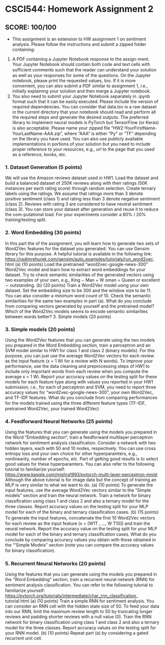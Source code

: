 # CSCI544: Homework Assignment 2
## SCORE: 100/100

- This assignment is an extension to HW assignment 1 on sentiment analysis. Please follow the instructions and submit a zipped folder containing:
1. A PDF containing a Jupyter Notebook response to the assign-ment. Your Jupyter Notebook should contain both code and text cells with suﬃcient comments such that the reader can understand your solution as well as your responses for some of the questions. On the Jupyter notebook, please print the requested values, too. If it is more convenient, you can also submit a PDF similar to assignment 1, i.e., initially explaining your solution and then merge a Jupyter notebook.
2. You also need to submit your Jupyter Notebook separately in .ipynb format such that it can be easily executed. Please include the version of required dependencies. You can consider that data.tsv is a raw dataset in the current directory that your notebook should read and perform all the required steps and generate the desired outputs.
The preferred library to implement neural models is PyTorch but TensorFlow (or Keras) is also acceptable. Please name your zipped ﬁle “HW2-YourFirstName-YourLastName-AAA.zip”, where “AAA” is either “Py” or “TF” depending on the library you have used. You can also use publicly available implementations in portions of your solution but you need to include proper reference to your resources, e.g., url to the page that you used as a reference, books, etc.

### 1. Dataset Generation (5 points)
We will use the Amazon reviews dataset used in HW1. Load the dataset and build a balanced dataset of 250K reviews along with their ratings (50K instances per each rating score) through random selection. Create ternary labels using the ratings. We assume that ratings more than 3 denote positive sentiment (class 1) and rating less than 3 denote negative sentiment (class 2). Reviews with rating 3 are considered to have neutral sentiment (class 3). You can store your dataset after generation and reuse it to reduce the com-putational load. For your experiments consider a 80% / 20% training/testing split.


### 2. Word Embedding (30 points)
In this part the of the assignment, you will learn how to generate two sets of Word2Vec features for the dataset you generated. You can use Gensim library for this purpose. A helpful tutorial is available in the following link: https://radimrehurek.com/gensim/auto_examples/tutorials/run_word2vec. html
(a) (10 points)
Load the pretrained “word2vec-google-news-300” Word2Vec model and learn how to extract word embeddings for your dataset. Try to check semantic similarities of the generated vectors using two examples of your own, e.g., King − Man + W oman = Queen or excellent ∼ outstanding.
(b) (20 points)
Train a Word2Vec model using your own dataset. Set the embedding size to be 300 and the window size to be 11. You can also consider a minimum word count of 10. Check the semantic similarities for the same two examples in part (a). What do you conclude from comparing vectors generated by yourself and the pretrained model? Which of the Word2Vec models seems to encode semantic similarities between words better?
3. Simple models (20 points)


### 3. Simple models (20 points)
Using the Word2Vec features that you can generate using the two models you prepared in the Word Embedding section, train a perceptron and an SVM model similar to HW1 for class 1 and class 2 (binary models). For this purpose, you can just use the average Word2Vec vectors for each review as the input feature (x = 1 Wi for a review with N words). To improve your performance, use the data cleaning and preprocessing steps of HW1 to include only important words from each review when you compute the average x = 1 Wi. Report your accuracy values on the testing split for these models for each feature type along with values you reported in your HW1 submission, i.e., for each of perceptron and SVM, you need to report three accuracy values for “word2vec-google-news-300”, your own Word2Vec, and TF-IDF features.
What do you conclude from comparing performances for the models trained using the three diﬀerent feature types (TF-IDF, pretrained Word2Vec, your trained Word2Vec)


### 4. Feedforward Neural Networks (25 points)
Using the features that you can generate using the models you prepared in the Word “Embedding section”, train a feedforward multilayer perceptron network for sentiment analysis classiﬁcation. Consider a network with two hidden layers, each with 50 and 10 nodes, respectively. You can use cross entropy loss and your own choice for other hyperparamters, e.g., nonlinearity, number of epochs, etc. Part of getting good results is to select good values for these hyperparamters. You can also refer to the following tutorial to familiarize yourself: https://www.kaggle.com/mishra1993/pytorch-multi-layer-perceptron-mnist Although the above tutorial is for image data but the concept of training an MLP is very similar to what we want to do.
(a) (10 points)
To generate the input features, use the average Word2Vec vectors similar to the “Simple models” section and train the neural network. Train a network for binary classiﬁcation using class 1 and class 2 and also a ternary model for the three classes. Report accuracy values on the testing split for your MLP model for each of the binary and ternary classiﬁcation cases.
(b) (15 points)
To generate the input features, concatenate the ﬁrst 10 Word2Vec vectors for each review as the input feature (x = [W1T , ..., W T10]) and train the neural network. Report the accuracy value on the testing split for your MLP model for each of the binary and ternary classiﬁcation cases.
What do you conclude by comparing accuracy values you obtain with those obtained in the “’Simple Models” section (note you can compare the accuracy values for binary classiﬁcation).


### 5. Recurrent Neural Networks (20 points)
Using the features that you can generate using the models you prepared in the “Word Embedding” section, train a recurrent neural network (RNN) for sentiment analysis classiﬁcation. You can refer to the following tutorial to familiarize yourself: https://pytorch.org/tutorials/intermediate/char_rnn_classification_ tutorial.html
(a) (10 points) 
Train a simple RNN for sentiment analysis. You can consider an RNN cell with the hidden state size of 50. To feed your data into our RNN, limit the maximum review length to 50 by truncating longer reviews and padding shorter reviews with a null value (0). Train the RNN network for binary classiﬁcation using class 1 and class 2 and also a ternary model for the three classes. Report accuracy values on the testing split for your RNN model.
(b) (10 points)
Repeat part (a) by considering a gated recurrent unit cell.
